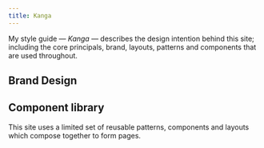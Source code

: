 ```yaml
---
title: Kanga
---
```

My style guide — _Kanga_ — describes the design intention behind this site; including the core principals, brand, layouts, patterns and components that are used throughout.

## Brand Design


## Component library

This site uses a limited set of reusable patterns, components and layouts which compose together to form pages.
